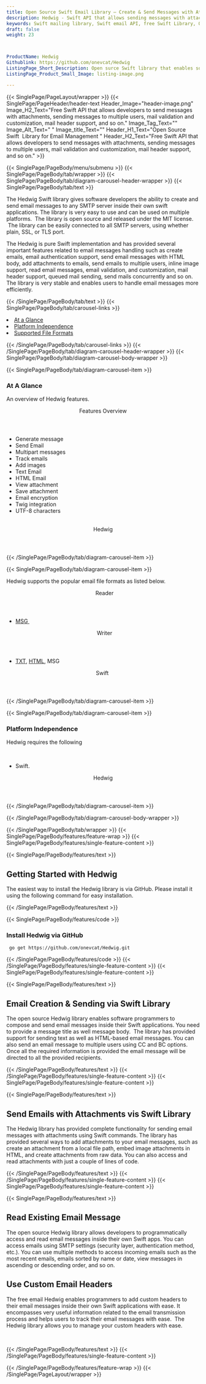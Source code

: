 ```yaml
---
title: Open Source Swift Email Library – Create & Send Messages with Attachment
description: Hedwig - Swift API that allows sending messages with attachment, sending messages to multiple users, Twig integration, UTF-8 characters support, and so on.
keywords: Swift mailing library, Swift email API, free Swift Library, Open Source email Library, Swift  MSG  programming, Swift Outlook MSG, Add Attachments to Email,  create  MSG email, Extract email messages, Swift outlook, encode email messages, POP3 support, SMTP support, Parse Email messages, send attachments to multiple users, encode email messages, Twig integration, UTF-8 characters support
draft: false
weight: 23



ProductName: Hedwig
Githublink: https://github.com/onevcat/Hedwig
ListingPage_Short_Description: Open surce Swift library that enables software developers to generate and parse email messages inside their own apps.
ListingPage_Product_Small_Image: listing-image.png 

---
```


{{< SinglePage/PageLayout/wrapper >}}
{{< SinglePage/PageHeader/header-text
Header_Image="header-image.png"
Image_H2_Text="Free Swift API that allows developers to send messages with attachments, sending messages to multiple users, mail validation and customization, mail header support, and so on."
Image_Tag_Text=""
Image_Alt_Text=" "
Image_title_Text=""
Header_H1_Text="Open Source Swift  Library for Email Management "
Header_H2_Text="Free Swift API that allows developers to send messages with attachments, sending messages to multiple users, mail validation and customization, mail header support, and so on." >}}

{{< SinglePage/PageBody/menu/submenu >}}
{{< SinglePage/PageBody/tab/wrapper >}}
{{< SinglePage/PageBody/tab/diagram-carousel-header-wrapper >}}
{{< SinglePage/PageBody/tab/text >}}



<p>The Hedwig Swift library gives software developers the ability to create and send email messages to any SMTP server inside their own swift applications. The library is very easy to use and can be used on multiple platforms.  The library is open source and released under the MIT license.  The library can be easily connected to all SMTP servers, using whether plain, SSL, or TLS port.</p>
<p>The Hedwig is pure Swift implementation and has provided several important features related to email messages handling such as create emails, email authentication support, send email messages with HTML body, add attachments to emails, send emails to multiple users, inline image support, read email messages, email validation, and customization, mail header support, queued mail sending, send mails concurrently and so on. The library is very stable and enables users to handle email messages more efficiently.</p>

{{< /SinglePage/PageBody/tab/text >}}
{{< SinglePage/PageBody/tab/carousel-links >}}

<li data-target="#diagramcarousel" data-slide-to="0"><a href="#">At a Glance</a></li>
<li data-target="#diagramcarousel" data-slide-to="2"><a href="#">Platform Independence</a></li>
<li data-target="#diagramcarousel" data-slide-to="1"><a class="activetab" href="#">Supported File Formats</a></li>


{{< /SinglePage/PageBody/tab/carousel-links >}}
{{< /SinglePage/PageBody/tab/diagram-carousel-header-wrapper >}}
{{< SinglePage/PageBody/tab/diagram-carousel-body-wrapper >}}

{{< SinglePage/PageBody/tab/diagram-carousel-item >}}
<h3>At A Glance</h3>
<p>An overview of Hedwig features.</p>
<div class="diagram1 d1-poi">
<div class="d1-row">
<div class="d1-col d1-right"><header>Features Overview</header>
<ul>
<li>Generate message</li>
<li>Send Email</li>
<li>Multipart messages</li>
<li>Track emails</li>
<li>Add images</li>
<li>Text Email</li>
<li>HTML Email</li>
<li>View attachment</li>
<li>Save attachment</li>
<li>Email encryption</li>
<li>Twig integration</li>
<li>UTF-8 characters</li>
</ul>
</div>
<!--/left -->
<div class="d1-col d1-right"> </div>
</div>
<div class="d1-logo" style="border: none;"><header>Hedwig</header><footer><small></small></footer></div>
<!--/logo--></div>
<!--/diagram1-->
{{< /SinglePage/PageBody/tab/diagram-carousel-item >}}

{{< SinglePage/PageBody/tab/diagram-carousel-item >}}
<p>Hedwig supports the popular email file formats as listed below.</p>
<div class="diagram1 d2  d1-poi">
<div class="d1-row">
<div class="d1-col d1-left"><header><i class="fa fa-arrows-v "> </i> Reader</header>
<ul>
<li><a href="https://docs.fileformat.com/email/msg/">MSG </a></li>
</ul>
</div>
<!--/left-->
<div class="d1-col d1-right"><header><i class="fa  fa-long-arrow-down"> </i> Writer</header>
<ul>
<li><a href="https://docs.fileformat.com/word-processing/txt/">TXT</a>, <a href="https://docs.fileformat.com/web/html/">HTML</a>, MSG</li>
</ul>
</div>
<!--/right--></div>
<!--/row-->
<div class="d1-logo" style="border: none;"><header>Swift </header><footer><small></small></footer></div>
<!--/logo--></div>
<!--/diagram2-->
{{< /SinglePage/PageBody/tab/diagram-carousel-item >}}

{{< SinglePage/PageBody/tab/diagram-carousel-item >}}
<h3>Platform Independence</h3>
<p>Hedwig requires the following</p>
<div class="diagram1 d1-poi">
<div class="d1-row">
<div class="d1-col d1-left"> </div>
<div class="d1-col d1-right">
<ul>
<li>Swift.</li>
</ul>
</div>
</div>
<!--/row-->
<div class="d1-logo" style="border: none;"><header>Hedwig</header><footer><small></small></footer></div>
<!--/logo--></div>
<!--/diagram2 -->
{{< /SinglePage/PageBody/tab/diagram-carousel-item >}}

{{< /SinglePage/PageBody/tab/diagram-carousel-body-wrapper >}}

{{< /SinglePage/PageBody/tab/wrapper >}}
{{< SinglePage/PageBody/features/feature-wrap >}}
{{< SinglePage/PageBody/features/single-feature-content >}}

{{< SinglePage/PageBody/features/text >}}
<h2 class="h2title">Getting Started with Hedwig</h2>
<p>The easiest way to install the Hedwig library is via GitHub. Please install it using the following command for easy installation.</p>
{{< /SinglePage/PageBody/features/text >}}

{{< SinglePage/PageBody/features/code >}}
<h3>Install Hedwig via GitHub</h3>
<pre><code class="html"> go get https://github.com/onevcat/Hedwig.git</code></pre>


{{< /SinglePage/PageBody/features/code >}}
{{< /SinglePage/PageBody/features/single-feature-content >}}
{{< SinglePage/PageBody/features/single-feature-content >}}

{{< SinglePage/PageBody/features/text >}}
<h2 class="h2title">Email Creation & Sending via Swift Library</h2>
<p>The open source Hedwig library enables software programmers to compose and send email messages inside their Swift applications. You need to provide a message title as well message body.  The library has provided support for sending text as well as HTML-based email messages. You can also send an email message to multiple users using CC and BC options. Once all the required information is provided the email message will be directed to all the provided recipients.</p>

{{< /SinglePage/PageBody/features/text >}}
{{< /SinglePage/PageBody/features/single-feature-content >}}
{{< SinglePage/PageBody/features/single-feature-content >}}

{{< SinglePage/PageBody/features/text >}}
<h2 class="h2title">Send Emails with Attachments vis Swift Library</h2>
<p>The Hedwig library has provided complete functionality for sending email messages with attachments using Swift commands. The library has provided several ways to add attachments to your email messages, such as create an attachment from a local file path, embed image attachments in HTML, and create attachments from raw data. You can also access and read attachments with just a couple of lines of code.</p>

{{< /SinglePage/PageBody/features/text >}}
{{< /SinglePage/PageBody/features/single-feature-content >}}
{{< SinglePage/PageBody/features/single-feature-content >}}

{{< SinglePage/PageBody/features/text >}}
<h2 class="h2title">Read Existing Email Message</h2>
<p>The open source Hedwig library allows developers to programmatically access and read email messages inside their own Swift apps. You can access emails using SMTP settings (security layer, authentication method, etc.). You can use multiple methods to access incoming emails such as the most recent emails, emails sorted by name or date, view messages in ascending or descending order, and so on.</p>
<h2 class="h2title">Use Custom Email Headers</h2>
<p>The free email Hedwig enables programmers to add custom headers to their email messages inside their own Swift applications with ease. It encompasses very useful information related to the email transmission process and helps users to track their email messages with ease.  The Hedwig library allows you to manage your custom headers with ease.</p>
<p> </p>

{{< /SinglePage/PageBody/features/text >}}
{{< /SinglePage/PageBody/features/single-feature-content >}}

{{< /SinglePage/PageBody/features/feature-wrap >}}
{{< /SinglePage/PageLayout/wrapper >}}